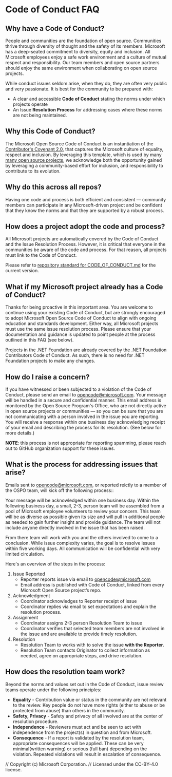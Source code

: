 # Code of Conduct FAQ


## Why have a Code of Conduct?
People and communities are the foundation of open source. Communities thrive through diversity of thought and the safety of its members. Microsoft has a deep-seated commitment to diversity, equity and inclusion. All Microsoft employees enjoy a safe work environment and a culture of mutual respect and responsibility. Our team members and open source partners should enjoy the same environment when collaborating on open source projects.

While conduct issues seldom arise, when they do, they are often very public and very passionate. It is best for the community to be prepared with:
* A clear and accessible **Code of Conduct** stating the norms under which projects operate
* An Issue **Resolution Process** for addressing cases where these norms are not being maintained.

## Why this Code of Conduct?
The Microsoft Open Source Code of Conduct is an instantiation of the [Contributor's Covenant 2.0](https://www.contributor-covenant.org/), that captures the Microsoft culture of equality, respect and inclusion. By leveraging this template, which is used by many [many open source projects](https://www.contributor-covenant.org/adopters/), we acknowledge both the opportunity gained by leveraging a community-based effort for inclusion,  and responsibility to contribute to its evolution.

## Why do this across all repos?
Having one code and process is both efficient and consistent — community members can participate in any Microsoft-driven project and be confident that they know the norms and that they are supported by a robust process.

## How does a project adopt the code and process?
All Microsoft projects are automatically covered by the Code of Conduct and the Issue Resolution Process. However, it is critical that everyone in the communities be aware of the code and process. For that reason, all projects must link to the Code of Conduct. 

Please refer to [repository standard for CODE_OF_CONDUCT.md](https://github.com/microsoft/repo-templates/blob/main/shared/CODE_OF_CONDUCT.md) for the current version.

## What if my Microsoft project already has a Code of Conduct?
Thanks for being proactive in this important area. You are welcome to continue using your existing Code of Conduct, but are strongly encouraged to adopt Microsoft Open Source Code of Conduct to align with ongoing education and standards development. Either way, all Microsoft projects must use the same issue resolution process. Please ensure that your documentation and guidance is updated to point people at the process outlined in this FAQ (see below).

Projects in the .NET Foundation are already covered by the .NET Foundation Contributors Code of Conduct. As such, there is no need for .NET Foundation projects to make any changes.

## How do I raise a concern?
If you have witnessed or been subjected to a violation of the Code of Conduct, please send an email to opencode@microsoft.com. Your message will be handled in a secure and confidential manner. This email address is monitored by the Open Source Program's Office, who are not directly active in open source projects or communities — so you can be sure that you are not communicating with a person involved in the issue you are reporting. You will receive a response within one business day acknowledging receipt of your email and describing the process for its resolution. (See below for more details.)

**NOTE**: this process is not appropriate for reporting spamming, please reach out to GitHub organization support for these issues.

## What is the process for addressing issues that arise?
Emails sent to opencode@microsoft.com, or reported reictly to a member of the OSPO team, will kick off the following process::

Your message will be acknowledged within one business day.
Within the following business day, a small, 2-3, person team will be assembled from a pool of Microsoft employee volunteers to review your concern. This team will be as diverse as possible given its size and will pull in additional people as needed to gain further insight and provide guidance. The team will not include anyone directly involved in the issue that has been raised.

From there team will work with you and the others involved to come to a conclusion. While issue complexity varies, the goal is to resolve issues within five working days.
All communication will be confidential with very limited circulation.

Here's an overview of the steps in the process:

1. Issue Reported
   * Reporter reports issue via email to opencode@microsoft.com
   * Email address is published with Code of Conduct, linked from every Microsoft Open Source project’s repo.
2. Acknowledgment
   * Coordinator acknowledges to Reporter receipt of issue
   * Coordinator replies via email to set expectations and explain the resolution process.
3. Assignment
   * Coordinator assigns 2-3 person Resolution Team to issue
   * Coordinator verifies that selected team members are not involved in the issue and are available to provide timely resolution.
4. Resolution
   * Resolution Team to works with to solve the issue **with the Reporter**.
   * Resolution Team contacts Originator to collect information as needed, agree on appropriate steps, and drive resolution.

## How does the resolution team work?
Beyond the norms and values set out in the Code of Conduct, issue review teams operate under the following principles:

* **Equality** - Contribution value or status in the community are not relevant to the review. Key people do not have more rights (either to abuse or be protected from abuse) than others in the community.
*  **Safety, Privacy** - Safety and privacy of all involved are at the center of resolution procedure.
* **Independence** -  Reviewers must act and be seen to act with independence from the project(s) in question and from Microsoft.
* **Consequence** - If a report is validated by the resolution team, appropriate consequences will be applied. These can be very minimal(written warning) or serious (full ban) depending on the violation.  Repeated violations will result in escalation of consequence.


// Copyright (c) Microsoft Corporation.
// Licensed under the CC-BY-4.0 license.
